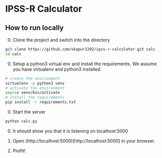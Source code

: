 # IPSS-R Calculator

## How to run locally

0. Clone the project and switch into the directory

```sh
git clone https://github.com/vkapur2202/ipss-r-calculator.git calc
cd calc
```

0. Setup a python3 virtual env and install the requirements.
We assume you have virtualenv and python3 installed.
```sh
# create the environment
virtualenv -p python3 venv
# activate the environment
source venv/bin/activate
# Install the requirements
pip install -r requirements.txt
```

0. Start the server
```sh
python calc.py
```

0. It should show you that it is listening on localhost:5000

0. Open (http://localhost:5000)[http://localhost:5000] in your browser.

0. Profit!
